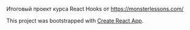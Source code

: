 Итоговый проект курса React Hooks от https://monsterlessons.com/

This project was bootstrapped with [Create React App](https://github.com/facebook/create-react-app).
